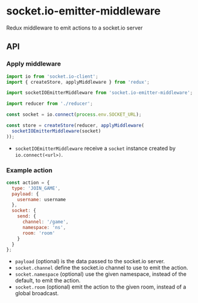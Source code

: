 # socket.io-emitter-middleware
Redux middleware to emit actions to a socket.io server

## API
### Apply middleware
```javascript
import io from 'socket.io-client';
import { createStore, applyMiddleware } from 'redux';

import socketIOEmitterMiddleware from 'socket.io-emitter-middleware';

import reducer from './reducer';

const socket = io.connect(process.env.SOCKET_URL);

const store = createStore(reducer, applyMiddleware(
  socketIOEmitterMiddleware(socket)
));
```
* `socketIOEmitterMiddleware` receive a `socket` instance created by `io.connect(<url>)`.

### Example action
```javascript
const action = {
  type: 'JOIN_GAME',
  payload: {
    username: username
  },
  socket: {
    send: {
      channel: '/game',
      namespace: 'ns',
      room: 'room'
    }
  }
};
```
* `payload` (optional) is the data passed to the socket.io server.
* `socket.channel` define the socket.io channel to use to emit the action.
* `socket.namespace` (optional) use the given namespace, instead of the default, to emit the action.
* `socket.room` (optional) emit the action to the given room, instead of a global broadcast.
